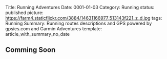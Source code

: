Title: Running Adventures
Date: 0001-01-03
Category: Running
status: published
picture: https://farm4.staticflickr.com/3884/14631166977_513143f221_z_d.jpg
tags: Running
Summary: Running routes descriptions and GPS powered by gpsies.com and Garmin Adventures
template: article_with_summary_no_date

<h2> Comming Soon </h2>
